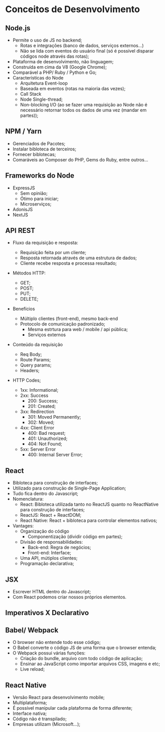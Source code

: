 # Conceitos de Desenvolvimento

## Node.js
 - Permite o uso de JS no backend;
   - Rotas e integrações (banco de dados, serviços externos...)
   - Não se lida com eventos do usuário final (só é possível disparar códigos node através das rotas);
 - Plataforma de desenvolvimento, não linguagem;
 - Construída em cima da V8 (Google Chrome);
 - Comparável a PHP/ Ruby / Python e Go;
 - Características do Node
   - Arquitetura Event-loop
   - Baseada em eventos (rotas na maioria das vezes);
   - Call Stack
   - Node Single-thread;
   - Non-blocking I/O (ao se fazer uma requisição ao Node não é necessário retornar todos os dados de uma vez (mandar em partes));
   

## NPM / Yarn
 - Gerenciados de Pacotes;
 - Instalar bibloteca de terceiros;
 - Fornecer biblotecas;
 - Comaráveis ao Composer do PHP, Gems do Ruby, entre outros...

## Frameworks do Node
 - ExpressJS
   - Sem opinião;
   - Ótimo para iniciar;
   - Microserviços;
- AdonisJS
- NextJS 

## API REST
 - Fluxo da requisição e resposta:
   - Requisição feita por um cliente;
   - Resposta retornada através de uma estrutura de dados;
   - Cliente recebe resposta e processa resultado;

 - Métodos HTTP:
   - GET;
   - POST;
   - PUT;
   - DELETE;

 - Benefícios
   - Múltiplo clientes (front-end), mesmo back-end
   - Protocolo de comunicação padronizado;
     - Mesma estrtura para web / mobile / api pública;
     - Serviços externos

 - Conteúdo da requisição
   - Req Body;
   - Route Params;
   - Query params;
   - Headers;

 - HTTP Codes;
   - 1xx: Informational;
   - 2xx: Success
     - 200: Success;
     - 201: Created;
   - 3xx: Redirection
     - 301: Moved Permanently;
     - 302: Moved;
   - 4xx: Client Error
     - 400: Bad request;
     - 401: Unauthorized;
     - 404: Not Found;
   - 5xx: Server Error
     - 400: Internal Server Error;

## React
 - Bibloteca para construção de interfaces;
 - Utilizado para construção de Single-Page Application;
 - Tudo fica dentro do Javascript;
 - Nomenclatura:
   - React: Bibloteca utilizada tanto no ReactJS quanto no ReactNative para construção de interfaces;
   - ReactJS: React + ReactDOM;
   - React Native: React + bibloteca para controlar elementos nativos;
- Vantages:
  - Organização do código
    - Componentização (dividir código em partes);
  - Divisão de responsabilidades: 
    - Back-end: Regra de negócios;
    - Front-end: Interface; 
  - Uma API, mútiplos clientes;
  - Programação declarativa;

## JSX
 - Escrever HTML dentro do Javascript;
 - Com React podemos criar nossos próprios elementos.

## Imperativos X Declarativo
 
## Babel/ Webpack
 - O browser não entende todo esse código;
 - O Babel converte o código JS de uma forma que o browser entenda;
 - O Webpack possui várias funções:
   - Criação do bundle, arquivo com todo código de aplicação;
   - Ensinar ao JavaScript como importar arquivos CSS, imagens e etc;
   - Live reload;
   
## React Native
 - Versão React para desenvolvimento mobile;
 - Multiplataforma;
 - É possível manipular cada plataforma de forma diferente;
 - Interface nativa;
 - Código não é transpilado;
 - Empresas utilizam (Microsoft...);
 